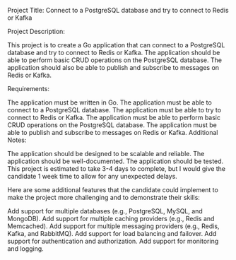 Project Title: Connect to a PostgreSQL database and try to connect to Redis or Kafka

Project Description:

This project is to create a Go application that can connect to a PostgreSQL database and try to connect to Redis or Kafka. The application should be able to perform basic CRUD operations on the PostgreSQL database. The application should also be able to publish and subscribe to messages on Redis or Kafka.

Requirements:

The application must be written in Go.
The application must be able to connect to a PostgreSQL database.
The application must be able to try to connect to Redis or Kafka.
The application must be able to perform basic CRUD operations on the PostgreSQL database.
The application must be able to publish and subscribe to messages on Redis or Kafka.
Additional Notes:

The application should be designed to be scalable and reliable.
The application should be well-documented.
The application should be tested.
This project is estimated to take 3-4 days to complete, but I would give the candidate 1 week time to allow for any unexpected delays.

Here are some additional features that the candidate could implement to make the project more challenging and to demonstrate their skills:

Add support for multiple databases (e.g., PostgreSQL, MySQL, and MongoDB).
Add support for multiple caching providers (e.g., Redis and Memcached).
Add support for multiple messaging providers (e.g., Redis, Kafka, and RabbitMQ).
Add support for load balancing and failover.
Add support for authentication and authorization.
Add support for monitoring and logging.
